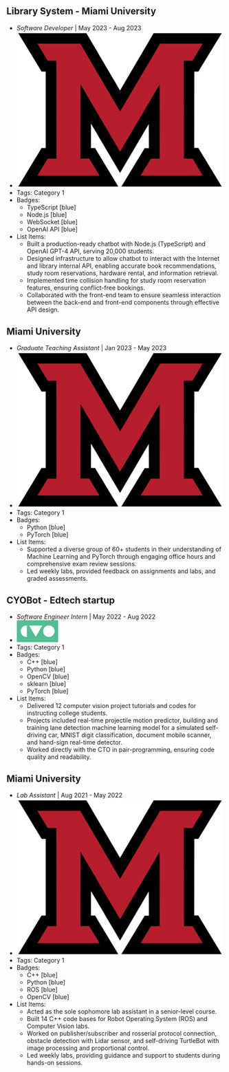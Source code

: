 ## Library System - Miami University
- *Software Developer* | May 2023 - Aug 2023
- ![logo512](../assets/miami_logo.png)
- Tags: Category 1
- Badges:
  - TypeScript [blue]
  - Node.js [blue]
  - WebSocket [blue]
  - OpenAI API [blue]
- List Items:
  - Built a production-ready chatbot with Node.js (TypeScript) and OpenAI GPT-4 API, serving 20,000 students.
  - Designed infrastructure to allow chatbot to interact with the Internet and library internal API, enabling accurate book recommendations, study room reservations, hardware rental, and information retrieval.
  - Implemented time collision handling for study room reservation features, ensuring conflict-free bookings.
  - Collaborated with the front-end team to ensure seamless interaction between the back-end and front-end components through effective API design.

## Miami University
- *Graduate Teaching Assistant* | Jan 2023 - May 2023
- ![logo512](../assets/miami_logo.png)
- Tags: Category 1
- Badges:
  - Python [blue]
  - PyTorch [blue]
- List Items:
  - Supported a diverse group of 60+ students in their understanding of Machine Learning and PyTorch through engaging office hours and comprehensive exam review sessions.
  - Led weekly labs, provided feedback on assignments and labs, and graded assessments.

## CYOBot - Edtech startup
- *Software Engineer Intern* | May 2022 - Aug 2022
- ![logo320](../assets/cyobot.svg)
- Tags: Category 1
- Badges:
  - C++ [blue]
  - Python [blue]
  - OpenCV [blue]
  - sklearn [blue]
  - PyTorch [blue]
- List Items:
  - Delivered 12 computer vision project tutorials and codes for instructing college students.
  - Projects included real-time projectile motion predictor, building and training lane detection machine learning model for a simulated self-driving car, MNIST digit classification, document mobile scanner, and hand-sign real-time detector.
  - Worked directly with the CTO in pair-programming, ensuring code quality and readability.

## Miami University
- *Lab Assistant* | Aug 2021 - May 2022
- ![logo512](../assets/miami_logo.png)
- Tags: Category 1
- Badges:
  - C++ [blue]
  - Python [blue]
  - ROS [blue]
  - OpenCV [blue]
- List Items:
  - Acted as the sole sophomore lab assistant in a senior-level course.
  - Built 14 C++ code bases for Robot Operating System (ROS) and Computer Vision labs.
  - Worked on publisher/subscriber and rosserial protocol connection, obstacle detection with Lidar sensor, and self-driving TurtleBot with image processing and proportional control.
  - Led weekly labs, providing guidance and support to students during hands-on sessions.